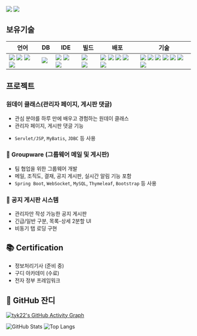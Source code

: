 <img src="https://img.shields.io/badge/tyk-%23073B5A.svg?&style=for-the-badge&logo=open%20badges&logoColor=white" />

<img src="https://capsule-render.vercel.app/api?type=Venom&color=auto&height=300&section=header&text=안녕하세요%20김태영입니다.&fontSize=60" />



  
## 보유기술

| 언어 | DB | IDE | 빌드 | 배포 | 기술 |
| --- | --- | --- | --- | --- | --- |
|<img src="https://img.shields.io/badge/java-%23ED8B00.svg?style=flat-square&logo=openjdk&logoColor=white">&nbsp;<img src="https://img.shields.io/badge/html5-%23E34F26.svg?style=flat-square&logo=html5&logoColor=white">&nbsp;<img src="https://img.shields.io/badge/css3-%231572B6.svg?style=flat-square&logo=css3&logoColor=white">&nbsp;<img src="https://img.shields.io/badge/javascript-%23323330.svg?style=flat-square&logo=javascript&logoColor=%23F7DF1E">|<img src="https://img.shields.io/badge/MariaDB-003545?style=flat-square&logo=mariadb&logoColor=white">&nbsp;|<img src="https://img.shields.io/badge/IntelliJIDEA-000000.svg?style=flat-square&logo=intellij-idea&logoColor=white">&nbsp;<img src="https://img.shields.io/badge/Eclipse-FE7A16.svg?style=flat-square&logo=Eclipse&logoColor=white">&nbsp;<img src="https://img.shields.io/badge/Visual%20Studio%20Code-0078d7.svg?style=flat-square&logo=visual-studio-code&logoColor=white">|<img src="https://img.shields.io/badge/Apache%20Maven-C71A36?style=flat-square&logo=Apache%20Maven&logoColor=white">&nbsp;<img src="https://img.shields.io/badge/Gradle-02303A.svg?style=flat-square&logo=Gradle&logoColor=white">|<img src="https://img.shields.io/badge/apache%20tomcat-%23F8DC75.svg?style=flat-square&logo=apache-tomcat&logoColor=black">&nbsp;<img src="https://img.shields.io/badge/AWS-%23FF9900.svg?style=flat-square&logo=amazon-aws&logoColor=white">&nbsp;<img src="https://img.shields.io/badge/docker-%230db7ed.svg?style=flat-square&logo=docker&logoColor=white">&nbsp;<img src="https://img.shields.io/badge/jenkins-%232C5263.svg?style=flat-square&logo=jenkins&logoColor=white">&nbsp;<img src="https://img.shields.io/badge/github-%23121011.svg?style=flat-square&logo=github&logoColor=white">|<img src="https://img.shields.io/badge/spring-%236DB33F.svg?style=flat-square&logo=spring&logoColor=white">&nbsp;<img src="https://img.shields.io/badge/spring%20boot-%236DB33F.svg?style=flat-square&logo=springboot&logoColor=white">&nbsp;<img src="https://img.shields.io/badge/Mybatis-181717.svg?style=flat-square&logo=Mybatis&logoColor=white">&nbsp;<img src="https://img.shields.io/badge/jquery-%230769AD.svg?style=flat-square&logo=jquery&logoColor=white">&nbsp;<img src="https://img.shields.io/badge/bootstrap-%238511FA.svg?style=flat-square&logo=bootstrap&logoColor=white">&nbsp;<img src="https://img.shields.io/badge/JSP-3776AB.svg?style=flat-square&logo=JSP&logoColor=white">&nbsp;<img src="https://img.shields.io/badge/JSON-3776AB.svg?style=flat-square&logo=JSON&logoColor=white">|

## 프로젝트
### 원데이 클래스(관리자 페이지, 게시판 댓글)
- 관심 분야를 하루 만에 배우고 경험하는 원데이 클래스
- 관리자 페이지, 게시판 댓글 기능
* `Servlet/JSP`, `MyBatis`, `JDBC` 등 사용

### 📨 Groupware (그룹웨어 메일 및 게시판)
- 팀 협업을 위한 그룹웨어 개발
- 메일, 조직도, 결재, 공지 게시판, 실시간 알림 기능 포함
- `Spring Boot`, `WebSocket`, `MySQL`, `Thymeleaf`, `Bootstrap` 등 사용

### 📌 공지 게시판 시스템
- 관리자만 작성 가능한 공지 게시판
- 긴급/일반 구분, 목록-상세 2분할 UI
- 비동기 탭 로딩 구현


## 📚 Certification
- 정보처리기사 (준비 중)
- 구디 아카데미 (수료)
- 전자 정부 프레임워크
  

## 🌱 GitHub 잔디
[![tyk22's GitHub Activity Graph](https://github-readme-activity-graph.vercel.app/graph?username=tyk22&theme=github-compact)](https://github.com/tyk22)

![GitHub Stats](https://github-readme-stats.vercel.app/api?username=tyk22&show_icons=true&theme=gruvbox)
![Top Langs](https://github-readme-stats.vercel.app/api/top-langs/?username=tyk22&layout=compact&theme=gruvbox)
